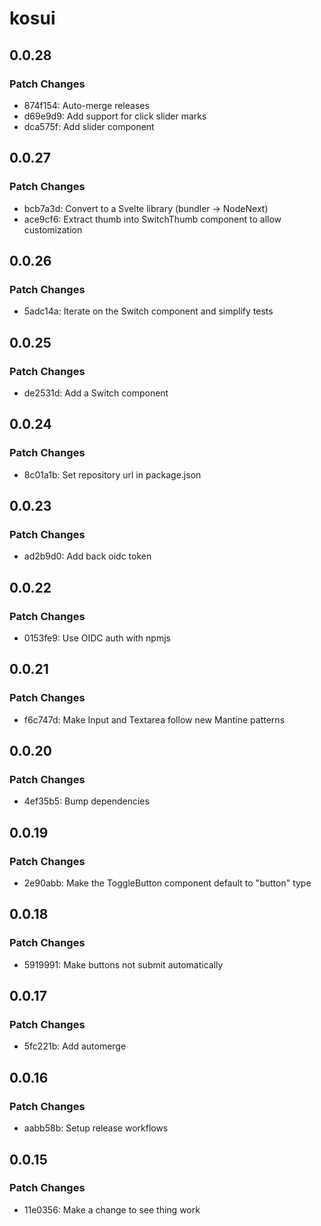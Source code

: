 # kosui

## 0.0.28

### Patch Changes

- 874f154: Auto-merge releases
- d69e9d9: Add support for click slider marks
- dca575f: Add slider component

## 0.0.27

### Patch Changes

- bcb7a3d: Convert to a Svelte library (bundler -> NodeNext)
- ace9cf6: Extract thumb into SwitchThumb component to allow customization

## 0.0.26

### Patch Changes

- 5adc14a: Iterate on the Switch component and simplify tests

## 0.0.25

### Patch Changes

- de2531d: Add a Switch component

## 0.0.24

### Patch Changes

- 8c01a1b: Set repository url in package.json

## 0.0.23

### Patch Changes

- ad2b9d0: Add back oidc token

## 0.0.22

### Patch Changes

- 0153fe9: Use OIDC auth with npmjs

## 0.0.21

### Patch Changes

- f6c747d: Make Input and Textarea follow new Mantine patterns

## 0.0.20

### Patch Changes

- 4ef35b5: Bump dependencies

## 0.0.19

### Patch Changes

- 2e90abb: Make the ToggleButton component default to "button" type

## 0.0.18

### Patch Changes

- 5919991: Make buttons not submit automatically

## 0.0.17

### Patch Changes

- 5fc221b: Add automerge

## 0.0.16

### Patch Changes

- aabb58b: Setup release workflows

## 0.0.15

### Patch Changes

- 11e0356: Make a change to see thing work
